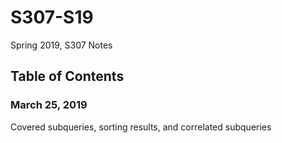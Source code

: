 # S307-S19
Spring 2019, S307 Notes

## Table of Contents

### March 25, 2019
Covered subqueries, sorting results, and correlated subqueries
